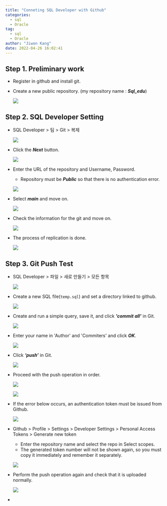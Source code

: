 ```yaml
---
title: "Conneting SQL Developer with Github"
categories:
  - sql
  - Oracle
tag:
  - sql
  - Oracle
author: "Jiwon Kang"
date: 2022-04-26 16:02:41
---
```


## Step 1. Preliminary work

- Register in github and install git.
- Create a new public repository. (my repository name : ***Sql_edu***)
    
    ![](/images/sql/SQLdeveloper/1.jpg)
    

## Step 2. SQL Developer Setting

- SQL Developer > 팀 > Git > 복제
    
    ![](/images/sql/SQLdeveloper/2.jpg)
    

- Click the ***Next*** button.
    
    ![](/images/sql/SQLdeveloper/3.jpg)
    

- Enter the URL of the repository and Username, Password.
    - Repository must be ***Public*** so that there is no authentication error.
    
    ![](/images/sql/SQLdeveloper/4.jpg)
    

- Select ***main*** and move on.
    
    ![](/images/sql/SQLdeveloper/5.jpg)
    

- Check the information for the git and move on.
    
    ![](/images/sql/SQLdeveloper/6.jpg)
    

- The process of replication is done.
    
    ![](/images/sql/SQLdeveloper/7.jpg)
    

## Step 3. Git Push Test

- SQL Developer > 파일 > 새로 만들기 > 모든 항목
    
    ![](/images/sql/SQLdeveloper/8.jpg)
    

- Create a new SQL file(`temp.sql`) and set a directory linked to github.
    
    ![](/images/sql/SQLdeveloper/9.jpg)
    

- Create and run a simple query, save it, and click ***'commit all'*** in Git.
    
    ![](/images/sql/SQLdeveloper/10.jpg)
    

- Enter your name in 'Author' and 'Commiters' and click ***OK***.
    
    ![](/images/sql/SQLdeveloper/11.jpg)
    

- Click ***‘push’*** in Git.
    
    ![](/images/sql/SQLdeveloper/12.jpg)
    

- Proceed with the push operation in order.
    
    ![](/images/sql/SQLdeveloper/13.jpg)
    
    ![](/images/sql/SQLdeveloper/14.jpg)
    
- If the error below occurs, an authentication token must be issued from Github.
    
    ![](/images/sql/SQLdeveloper/15.jpg)
    

- Github > Profile > Settings > Developer Settings > Personal Access Tokens > Generate new token
    - Enter the repository name and select the repo in Select scopes.
    - The generated token number will not be shown again, so you must copy it immediately and remember it separately.
    
    ![](/images/sql/SQLdeveloper/16.jpg)
    

- Perform the push operation again and check that it is uploaded normally.
    
    ![](/images/sql/SQLdeveloper/17.jpg)
- 